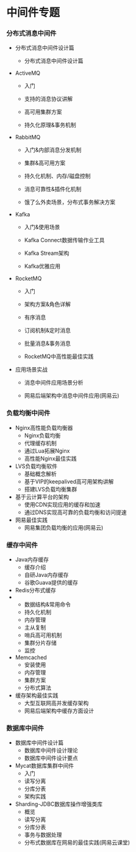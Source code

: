 # 中间件专题

### 分布式消息中间件

* 分布式消息中间件设计篇
  * 分布式消息中间件设计篇
* ActiveMQ

  * 入门

  * 支持的消息协议讲解

  * 高可用集群方案

  * 持久化原理&事务机制

* RabbitMQ

  * 入门&内部消息分发机制

  * 集群&高可用方案

  * 持久化机制、内存/磁盘控制

  * 消息可靠性&插件化机制

  * 饿了么外卖场景，分布式事务解决方案

* Kafka

  * 入门&使用场景

  * Kafka Connect数据传输作业工具

  * Kafka Stream架构

  * Kafka优雅应用

* RocketMQ

  * 入门

  * 架构方案&角色详解

  * 有序消息

  * 订阅机制&定时消息

  * 批量消息&事务消息

  * RocketMQ中高性能最佳实践

* 应用场景实战

  * 消息中间件应用场景分析

  * 网易后端架构中消息中间件应用\(网易云\)

### 负载均衡中间件

* Nginx高性能负载均衡器
  * Nginx负载均衡
  * 代理缓存机制
  * 通过Lua拓展Nginx
  * 高性能Nginx最佳实践
* LVS负载均衡软件
  * 基础概念解析
  * 基于VIP的keepalived高可用架构讲解
  * 搭建LVS负载均衡集群
* 基于云计算平台的架构
  * 使用CDN实现应用的缓存和加速
  * 通过DNS实现高可靠的负载均衡和访问提速
* 网易最佳实践
  * 网易集团负载均衡的应用\(网易云\)

### 缓存中间件

* Java内存缓存
  * 缓存介绍
  * 自研Java内存缓存
  * 谷歌Guava提供的缓存
* Redis分布式缓存
* * 数据结构&常用命令
  * 持久化机制
  * 内存管理
  * 主从复制
  * 哨兵高可用机制
  * 集群分片存储
  * 监控
* Memcached
  * 安装使用
  * 内存管理
  * 集群方案
  * 分布式算法
* 缓存架构最佳实践
  * 大型互联网高并发缓存架构
  * 网易后端架构中缓存方面设计

### 数据库中间件

* 数据库中间件设计篇
  * 数据库中间件设计理论
  * 数据库中间件设计要点
* Mycat数据库集群中间件
  * 入门
  * 读写分离
  * 分库分表
  * 架构实践
* Sharding-JDBC数据库操作增强类库
  * 概览
  * 读写分离
  * 分库分表
  * 事务与数据处理
  * 分布式数据库在网易的最佳实践\(网易云课堂\)



